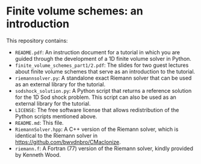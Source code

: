 # Finite volume schemes: an introduction

This repository contains:
  - `README.pdf`: An instruction document for a tutorial in which you are guided
    through the development of a 1D finite volume solver in Python.
  - `finite_volume_schemes_part1/2.pdf`: The slides for two guest lectures about
    finite volume schemes that serve as an introduction to the tutorial.
  - `riemannsolver.py`: A standalone exact Riemann solver that can be used as an
    external library for the tutorial.
  - `sodshock_solution.py`: A Python script that returns a reference solution
    for the 1D Sod shock problem. This script can also be used as an external
    library for the tutorial.
  - `LICENSE`: The free software license that allows redistribution of the
    Python scripts mentioned above.
  - `README.md`: This file.
  - `RiemannSolver.hpp`: A C++ version of the Riemann solver, which is identical
    to the Riemann solver in https://github.com/bwvdnbro/CMacIonize.
  - `riemann.f`: A Fortran (77) version of the Riemann solver, kindly provided
    by Kenneth Wood.
